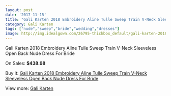 ```yaml
---
layout: post
date: '2017-11-15'
title: "Gali Karten 2018 Embroidery Aline Tulle Sweep Train V-Neck Sleeveless Open Back Nude Dress For Bride"
category: Gali Karten
tags: ["nude","sweep","bride","wedding","dresses"]
image: http://img.idealgown.com/26795-thickbox_default/gali-karten-2018-embroidery-aline-tulle-sweep-train-v-neck-sleeveless-open-back-nude-dress-for-bride.jpg
---
```

Gali Karten 2018 Embroidery Aline Tulle Sweep Train V-Neck Sleeveless Open Back Nude Dress For Bride

On Sales: **$438.98**
<a href="https://www.idealgown.com/en/gali-karten/10504-gali-karten-2018-embroidery-aline-tulle-sweep-train-v-neck-sleeveless-open-back-nude-dress-for-bride.html"><amp-img layout="responsive" width="600" height="600" src="//img.idealgown.com/26795-thickbox_default/gali-karten-2018-embroidery-aline-tulle-sweep-train-v-neck-sleeveless-open-back-nude-dress-for-bride.jpg" alt="Gali Karten 2018 Embroidery Aline Tulle Sweep Train V-Neck Sleeveless Open Back Nude Dress For Bride 0" /></a>
<a href="https://www.idealgown.com/en/gali-karten/10504-gali-karten-2018-embroidery-aline-tulle-sweep-train-v-neck-sleeveless-open-back-nude-dress-for-bride.html"><amp-img layout="responsive" width="600" height="600" src="//img.idealgown.com/26800-thickbox_default/gali-karten-2018-embroidery-aline-tulle-sweep-train-v-neck-sleeveless-open-back-nude-dress-for-bride.jpg" alt="Gali Karten 2018 Embroidery Aline Tulle Sweep Train V-Neck Sleeveless Open Back Nude Dress For Bride 1" /></a>
<a href="https://www.idealgown.com/en/gali-karten/10504-gali-karten-2018-embroidery-aline-tulle-sweep-train-v-neck-sleeveless-open-back-nude-dress-for-bride.html"><amp-img layout="responsive" width="600" height="600" src="//img.idealgown.com/26799-thickbox_default/gali-karten-2018-embroidery-aline-tulle-sweep-train-v-neck-sleeveless-open-back-nude-dress-for-bride.jpg" alt="Gali Karten 2018 Embroidery Aline Tulle Sweep Train V-Neck Sleeveless Open Back Nude Dress For Bride 2" /></a>
<a href="https://www.idealgown.com/en/gali-karten/10504-gali-karten-2018-embroidery-aline-tulle-sweep-train-v-neck-sleeveless-open-back-nude-dress-for-bride.html"><amp-img layout="responsive" width="600" height="600" src="//img.idealgown.com/26798-thickbox_default/gali-karten-2018-embroidery-aline-tulle-sweep-train-v-neck-sleeveless-open-back-nude-dress-for-bride.jpg" alt="Gali Karten 2018 Embroidery Aline Tulle Sweep Train V-Neck Sleeveless Open Back Nude Dress For Bride 3" /></a>
<a href="https://www.idealgown.com/en/gali-karten/10504-gali-karten-2018-embroidery-aline-tulle-sweep-train-v-neck-sleeveless-open-back-nude-dress-for-bride.html"><amp-img layout="responsive" width="600" height="600" src="//img.idealgown.com/26797-thickbox_default/gali-karten-2018-embroidery-aline-tulle-sweep-train-v-neck-sleeveless-open-back-nude-dress-for-bride.jpg" alt="Gali Karten 2018 Embroidery Aline Tulle Sweep Train V-Neck Sleeveless Open Back Nude Dress For Bride 4" /></a>
<a href="https://www.idealgown.com/en/gali-karten/10504-gali-karten-2018-embroidery-aline-tulle-sweep-train-v-neck-sleeveless-open-back-nude-dress-for-bride.html"><amp-img layout="responsive" width="600" height="600" src="//img.idealgown.com/26796-thickbox_default/gali-karten-2018-embroidery-aline-tulle-sweep-train-v-neck-sleeveless-open-back-nude-dress-for-bride.jpg" alt="Gali Karten 2018 Embroidery Aline Tulle Sweep Train V-Neck Sleeveless Open Back Nude Dress For Bride 5" /></a>

Buy it: [Gali Karten 2018 Embroidery Aline Tulle Sweep Train V-Neck Sleeveless Open Back Nude Dress For Bride](https://www.idealgown.com/en/gali-karten/10504-gali-karten-2018-embroidery-aline-tulle-sweep-train-v-neck-sleeveless-open-back-nude-dress-for-bride.html "Gali Karten 2018 Embroidery Aline Tulle Sweep Train V-Neck Sleeveless Open Back Nude Dress For Bride")

View more: [Gali Karten](https://www.idealgown.com/en/148-gali-karten "Gali Karten")